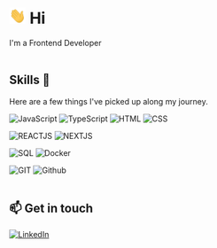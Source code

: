 # <img src="https://raw.githubusercontent.com/ABSphreak/ABSphreak/master/gifs/Hi.gif" width="30px"> Hi


I'm a Frontend Developer
<br/>
<br/>

## Skills 🚀

Here are a few things I've picked up along my journey.

![JavaScript](https://img.shields.io/badge/JavaScript-F7DF1E?style=for-the-badge&logo=javascript&logoColor=black) ![TypeScript](https://img.shields.io/badge/TypeScript-007ACC?style=for-the-badge&logo=typescript&logoColor=white) ![HTML](https://img.shields.io/badge/HTML5-E34F26?style=for-the-badge&logo=html5&logoColor=white) ![CSS](https://img.shields.io/badge/CSS-239120?&style=for-the-badge&logo=css3&logoColor=white) 

![REACTJS](https://img.shields.io/badge/react-06bcee?style=for-the-badge&logo=react&logoColor=black) ![NEXTJS](https://img.shields.io/badge/next.js-000000?style=for-the-badge&logo=next.js&logoColor=black)

![SQL](https://img.shields.io/badge/-SQL-000?style=for-the-badge&logo=MySQL&logoColor=4479A1) ![Docker](https://img.shields.io/badge/docker%20-%230db7ed.svg?&style=for-the-badge&logo=docker&logoColor=white) 

![GIT](https://img.shields.io/badge/git%20-%23F05033.svg?&style=for-the-badge&logo=git&logoColor=white) ![Github](https://img.shields.io/badge/github%20-%23121011.svg?&style=for-the-badge&logo=github&logoColor=white)
<br/>
<br/>
## 📫 Get in touch
[![LinkedIn](https://img.shields.io/badge/LinkedIn-0077B5?style=for-the-badge&logo=linkedin&logoColor=white)](https://in.linkedin.com/in/joaquim-alves-8b247b106)

<!-- ### Hi there 🚀
📫 How to reach me: jaf.alves8@gmail.com
**jaf88/jaf88** is a ✨ _special_ ✨ repository because its `README.md` (this file) appears on your GitHub profile.

Here are some ideas to get you started:

- 🔭 I’m currently working on ...
- 🌱 I’m currently learning ...
- 👯 I’m looking to collaborate on ...
- 🤔 I’m looking for help with ...
- 💬 Ask me about ...
- 📫 How to reach me: ...
- 😄 Pronouns: ...
- ⚡ Fun fact: ...
-->
